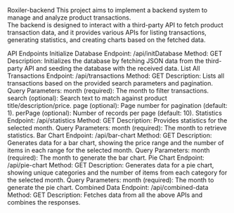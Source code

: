 
Roxiler-backend
This project aims to implement a backend system to manage and analyze product transactions.  
The backend is designed to interact with a third-party API to fetch product transaction data, and it provides various APIs for listing transactions, generating statistics, and creating charts based on the fetched data.


API Endpoints
Initialize Database
Endpoint: /api/initDatabase
Method: GET
Description: Initializes the database by fetching JSON data from the third-party API and seeding the database with the received data.
List All Transactions
Endpoint: /api/transactions
Method: GET
Description: Lists all transactions based on the provided search parameters and pagination.
Query Parameters:
month (required): The month to filter transactions.
search (optional): Search text to match against product title/description/price.
page (optional): Page number for pagination (default: 1).
perPage (optional): Number of records per page (default: 10).
Statistics
Endpoint: /api/statistics
Method: GET
Description: Provides statistics for the selected month.
Query Parameters:
month (required): The month to retrieve statistics.
Bar Chart
Endpoint: /api/bar-chart
Method: GET
Description: Generates data for a bar chart, showing the price range and the number of items in each range for the selected month.
Query Parameters:
month (required): The month to generate the bar chart.
Pie Chart
Endpoint: /api/pie-chart
Method: GET
Description: Generates data for a pie chart, showing unique categories and the number of items from each category for the selected month.
Query Parameters:
month (required): The month to generate the pie chart.
Combined Data
Endpoint: /api/combined-data
Method: GET
Description: Fetches data from all the above APIs and combines the responses.
